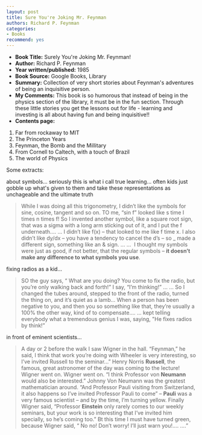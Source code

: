 ```yaml
---
layout: post
title: Sure You're Joking Mr. Feynman
authors: Richard P. Feynman
categories:
- Books
recommend: yes
---
```



- **Book Title:** Surely You're Joking Mr. Feynman!
- **Author:** Richard P. Feynman
- **Year written/published:** 1985
- **Book Source:** Google Books, Library
- **Summary:** Collection of very short stories about Feynman's adventures of being an inquisitive person.
- **My Comments:** This book is so humorous that instead of being in the physics section of the library, it must be in the fun section. Through these little stories you get the lessons out for life - learning and investing is all about having fun and being inquisitive!!
- **Contents page:**

1. Far from rockaway to MIT
2. The Princeton Years
3. Feynman, the Bomb and the Millitary
4. From Cornell to Caltech, with a touch of Brazil
5. The world of Physics

Some extracts:

about symbols… seriously this is what i call true learning... often kids just gobble up what's given to them and take these representations as unchageable and the ultimate truth

> While I was doing all this trigonometry, I didn’t like the symbols for sine, cosine, tangent and so on. TO me, “sin f” looked like s time I times n times f! So I invented another symbol, like a square root sign, that was a sigma with a long arm sticking out of it, and I put the f underneath…. … I didn’t like f(x) – that looked to me like f time x. I also didn’t like dy/dx – you have a tendency to cancel the d’s – so \_ made a different sign, something like an & sign. … …  I thought my symbols were just as good, if not better, that the regular symbols – **it doesn’t make any difference to what symbols you use**.

fixing radios as a kid…

> SO the guy says, “ What are you doing? You come to fix the radio, but you’re only walking back and forth!” I say, “I’m thinking!” … … So I changed the tubes around, stepped to the front of the radio, turned the thing on, and it’s quiet as a lamb… When a person has been negative to you, and then you so something like that, they’re usually a 100% the other way, kind of to compensate…. … kept telling everybody what a tremendous genius I was, saying, "He fixes radios by think!”

in front of eminent scientists…

> A day or 2 before the walk I saw Wigner in the hall. “Feynman,” he said, I think that work you’re doing with Wheeler is very interesting, so I’ve invited Russell to the seminar...” Henry Norris **Russell**, the famous, great astronomer of the day was coming to the lecture! Wigner went on. Wigner went on. “I think Professor von **Neumann** would also be interested.” Johnny Von Neumann was the greatest mathematician around. “And Professor Pauli visiting from Switzerland, it also happens so I’ve invited Professor Pauli to come” – **Pauli** was a very famous scientist – and by the time, I’m turning yellow. Finally Wigner said, “Professor **Einstein** only rarely comes to our weekly seminars, but your work is so interesting that I’ve invited him specially, so he’s coming too.” Bt this time I must have turned green, because Wigner said, “ No no! Don’t worry! I’ll just warn you!.... ….”
